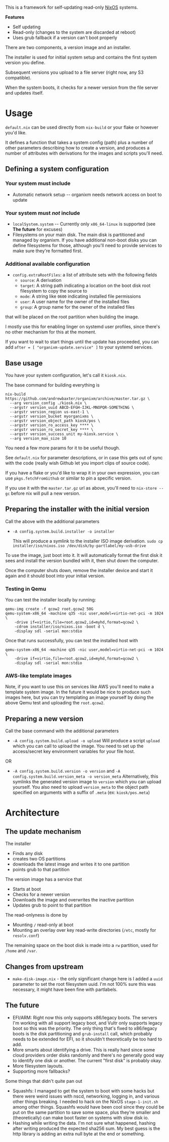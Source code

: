 This is a framework for self-updating read-only [NixOS](https://nixos.org/) systems.

**Features**

- Self updating
- Read-only (changes to the system are discarded at reboot)
- Uses grub fallback if a version can't boot properly

There are two components, a version image and an installer.

The installer is used for initial system setup and contains the first system version you define.

Subsequent versions you upload to a file server (right now, any S3 compatible).

When the system boots, it checks for a newer version from the file server and updates itself.

# Usage

`default.nix` can be used directly from `nix-build` or your flake or however you'd like.

It defines a function that takes a system config (path) plus a number of other parameters describing how to create a version, and produces a number of attributes with derivations for the images and scripts you'll need.

## Defining a system configuration

### Your system must include

- Automatic network setup -- organixm needs network access on boot to update

### Your system must _not_ include

- `localSystem.system` -- Currently only `x86_64-linux` is supported (see **The future** for excuses)
- Filesystems on your main disk. The main disk is partitioned and managed by organixm. If you have additional non-boot disks you can define filesystems for those, although you'll need to provide services to make sure they're formatted first.

### Additional available configuration

- `config.extraRootFiles`: a list of attribute sets with the following fields
  - `source`: A derivation
  - `target`: A string path indicating a location on the boot disk root filesystem to copy the source to
  - `mode`: A string like `0600` indicating installed file permissions
  - `user`: A user name for the owner of the installed files
  - `group`: A group name for the owner of the installed files

that will be placed on the root partition when building the image.

I mostly use this for enabling linger on systemd user profiles, since there's no other mechanism for this at the moment.

If you want to wait to start things until the update has proceeded, you can add `after = [ "organixm-update.service" ]` to your systemd services.

## Base usage

You have your system configuration, let's call it `kiosk.nix`.

The base command for building everything is

```
nix-build https://github.com/andrewbaxter/organixm/archive/master.tar.gz \
  --arg version_config ./kiosk.nix \
  --argstr version_uuid ABCD-EFGH-IJKL-MNOPQR-SOMETHING \
  --argstr version_region us-east-1 \
  --argstr version_bucket myorganixms \
  --argstr version_object_path kiosk/pos \
  --argstr version_ro_access_key **** \
  --argstr version_ro_secret_key **** \
  --argstr version_success_unit my-kiosk.service \
  --arg version_max_size 10
```

You need a few more params for it to be useful though.

See `default.nix` for parameter descriptions, or in case this gets out of sync with the code (really wish Github let you import clips of source code).

If you have a flake or you'd like to wrap it in your own expression, you can use `pkgs.fetchFromGithub` or similar to pin a specific version.

If you use it with the `master.tar.gz` url as above, you'll need to `nix-store --gc` before nix will pull a new version.

## Preparing the installer with the initial version

Call the above with the additional parameters

- `-A config.system.build.installer -o installer`

  This will produce a symlink to the installer ISO image derivation. `sudo cp installer/iso/nixos.iso /dev/disk/by-partlabel/my-usb-drive`

To use the image, just boot into it. It will automatically format the first disk it sees and install the version bundled with it, then shut down the computer.

Once the computer shuts down, remove the installer device and start it again and it should boot into your initial version.

### Testing in Qemu

You can test the installer locally by running:

```
qemu-img create -f qcow2 root.qcow2 50G
qemu-system-x86_64 -machine q35 -nic user,model=virtio-net-pci -m 1024 \
	-drive if=virtio,file=root.qcow2,id=myhd,format=qcow2 \
	-cdrom installer/iso/nixos.iso -boot d \
	-display sdl -serial mon:stdio
```

Once that runs successfully, you can test the installed host with

```
qemu-system-x86_64 -machine q35 -nic user,model=virtio-net-pci -m 1024 \
    -drive if=virtio,file=root.qcow2,id=myhd,format=qcow2 \
    -display sdl -serial mon:stdio
```

### AWS-like template images

Note, if you want to use this on services like AWS you'll need to make a template system image. In the future it would be nice to produce such images here, but you can try templating an image yourself by doing the above Qemu test and uploading the `root.qcow2`.

## Preparing a new version

Call the base command with the additional parameters

- `-A config.system.build.upload -o upload`
  Will produce a script `upload` which you can call to upload the image. You need to set up the access/secret key environment variables for your file host.

OR

- `-A config.system.build.version -o version` and `-A config.system.build.version_meta -o version_meta`
  Alternatively, this symlinks the generated version image to `version` which you can upload yourself. You also need to upload `version_meta` to the object path specified on arguments with a suffix of `.meta` (ex: `kiosk/pos.meta`)

# Architecture

## The update mechanism

The installer

- Finds any disk
- creates two OS partitions
- downloads the latest image and writes it to one partition
- points grub to that partition

The version image has a service that

- Starts at boot
- Checks for a newer version
- Downloads the image and overwrites the inactive partition
- Updates grub to point to that partition

The read-onlyness is done by

- Mounting `/` read-only at boot
- Mounting an overlay over key read-write directories (`/etc`, mostly for `resolv.conf`)

The remaining space on the boot disk is made into a `rw` partition, used for `/home` and `/var`.

## Changes from upstream

- `make-disk-image.nix` - the only significant change here is I added a `uuid` parameter to set the root filesystem uuid. I'm not 100% sure this was necessary, it might have been fine with partlabels.

## The future

- EFI/ARM: Right now this only supports x86/legacy boots. The servers I'm working with all support legacy boot, and Vultr only supports legacy boot so this was the priority. The only thing that's fixed to x86/legacy boots is the disk partitioning and `grub-install` call, which probably needs to be extended for EFI, so it shouldn't theoretically be too hard to add.
- More smarts about identifying a drive. This is really hard since some cloud providers order disks randomly and there's no generally good way to identify one disk or another. The current "first disk" is probably okay.
- More filesystem layouts.
- Supporting more fallbacks?

Some things that didn't quite pan out

- Squashfs: I managed to get the system to boot with some hacks but there were weird issues with nscd, networking, logging in, and various other things breaking. I needed to hack on the NixOS `stage-1-init.sh` among other things. Squashfs would have been cool since they could be put on the same partition to save some space, plus they're smaller and (theoretically) can make boot faster on systems with slow disk io.
- Hashing while writing the data. I'm not sure what happened, hashing after writing produced the expected sha256 sum. My best guess is the http library is adding an extra null byte at the end or something.
